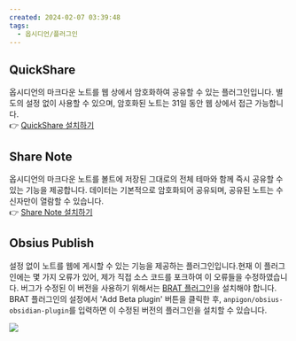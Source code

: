 ```yaml
---
created: 2024-02-07 03:39:48
tags:
  - 옵시디언/플러그인
---
```


## QuickShare
옵시디언의 마크다운 노트를 웹 상에서 암호화하여 공유할 수 있는 플러그인입니다. 별도의 설정 없이 사용할 수 있으며, 암호화된 노트는 31일 동안 웹 상에서 접근 가능합니다. <br> 👉 [QuickShare 설치하기](https://obsidian.md/plugins?id=obsidian-quickshare)

## Share Note
옵시디언의 마크다운 노트를 볼트에 저장된 그대로의 전체 테마와 함께 즉시 공유할 수 있는 기능을 제공합니다. 데이터는 기본적으로 암호화되어 공유되며, 공유된 노트는 수신자만이 열람할 수 있습니다.<br>
👉 [Share Note 설치하기](https://obsidian.md/plugins?id=share-note)

## Obsius Publish
설정 없이 노트를 웹에 게시할 수 있는 기능을 제공하는 플러그인입니다.현재 이 플러그인에는 몇 가지 오류가 있어, 제가 직접 소스 코드를 포크하여 이 오류들을 수정하였습니다. 버그가 수정된 이 버전을 사용하기 위해서는 [BRAT 플러그인](https://obsidian.md/plugins?id=obsidian42-brat)을 설치해야 합니다. BRAT 플러그인의 설정에서 'Add Beta plugin' 버튼을 클릭한 후, `anpigon/obsius-obsidian-plugin`를 입력하면 이 수정된 버전의 플러그인을 설치할 수 있습니다.

![](https://i.imgur.com/wEC2pzE.png)
